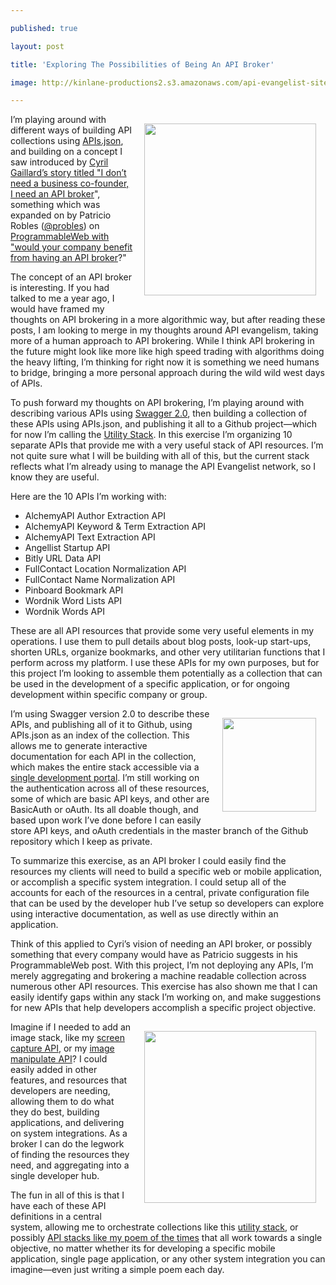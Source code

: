 ---
published: true
layout: post
title: 'Exploring The Possibilities of Being An API Broker'
image: http://kinlane-productions2.s3.amazonaws.com/api-evangelist-site/blog/api-broker.png
---

<p><img style="padding: 15px;" src="https://kinlane-productions2.s3.amazonaws.com/api-evangelist-site/blog/api-broker.png" alt="" width="275" align="right" />
<p>I&rsquo;m playing around with different ways of building API collections using <a href="http://apisjson.org/">APIs.json</a>, and building on a concept I saw introduced by <a href="https://medium.com/@cyrilgaillard/i-dont-need-a-business-co-founder-i-need-an-api-broker-c9be536cf8fa">Cyril Gaillard&rsquo;s story titled "I don&rsquo;t need a business co-founder, I need an API broker</a>", something which was expanded on by Patricio Robles (<a href="https://twitter.com/probles">@probles</a>) on <a href="http://www.programmableweb.com/news/would-your-company-benefit-having-api-broker/analysis/2014/09/29">ProgrammableWeb with "would your company benefit from having an API broker</a>?"
<p>The concept of an API broker is interesting. If you had talked to me a year ago, I would have framed my thoughts on API brokering in a more algorithmic way, but after reading these posts, I am looking to merge in my thoughts around API evangelism, taking more of a human approach to API brokering. While I think API brokering in the future might look like more like high speed trading with algorithms doing the heavy lifting, I&rsquo;m thinking for right now it is something we need humans to bridge, bringing a more personal approach during the wild wild west days of APIs.
<p>To push forward my thoughts on API brokering, I&rsquo;m playing around with describing various APIs using <a href="http://swagger.io/">Swagger 2.0</a>, then building a collection of these APIs using APIs.json, and publishing it all to a Github project&mdash;which for now I&rsquo;m calling the <a href="http://utility-stack.apievangelist.com/">Utility Stack</a>. In this exercise I&rsquo;m organizing 10 separate APIs that provide me with a very useful stack of API resources. I&rsquo;m not quite sure what I will be building with all of this, but the current stack reflects what I&rsquo;m already using to manage the API Evangelist network, so I know they are useful.
<p>Here are the 10 APIs I&rsquo;m working with:
<ul class="mainlist">
<li>AlchemyAPI Author Extraction API</li>
<li>AlchemyAPI Keyword &amp; Term Extraction API</li>
<li>AlchemyAPI Text Extraction API</li>
<li>Angellist Startup API</li>
<li>Bitly URL Data API</li>
<li>FullContact Location Normalization API</li>
<li>FullContact Name Normalization API</li>
<li>Pinboard Bookmark API</li>
<li>Wordnik Word Lists API</li>
<li>Wordnik Words API</li>
</ul>
<p>These are all API resources that provide some very useful elements in my operations. I use them to pull details about blog posts, look-up start-ups, shorten URLs, organize bookmarks, and other very utilitarian functions that I perform across my platform. I use these APIs for my own purposes, but for this project I&rsquo;m looking to assemble them potentially as a collection that can be used in the development of a specific application, or for ongoing development within specific company or group.
<p><a href="http://swagger.io/"><img style="padding: 15px;" src="https://s3.amazonaws.com/kinlane-productions2/api-evangelist/swagger/swaggerLogo360.png" alt="" width="150" align="right" /></a>
<p>I&rsquo;m using Swagger version 2.0 to describe these APIs, and publishing all of it to Github, using APIs.json as an index of the collection. This allows me to generate interactive documentation for each API in the collection, which makes the entire stack accessible via a <a href="http://utility-stack.apievangelist.com/">single development portal</a>. I&rsquo;m still working on the authentication across all of these resources, some of which are basic API keys, and other are BasicAuth or oAuth. Its all doable though, and based upon work I&rsquo;ve done before I can easily store API keys, and oAuth credentials in the master branch of the Github repository which I keep as private.
<p>To summarize this exercise, as an API broker I could easily find the resources my clients will need to build a specific web or mobile application, or accomplish a specific system integration. I could setup all of the accounts for each of the resources in a central, private configuration file that can be used by the developer hub I&rsquo;ve setup so developers can explore using interactive documentation, as well as use directly within an application.
<p>Think of this applied to Cyri&rsquo;s vision of needing an API broker, or possibly something that every company would have as Patricio suggests in his ProgrammableWeb post. With this project, I&rsquo;m not deploying any APIs, I&rsquo;m merely aggregating and brokering a machine readable collection across numerous other API resources. This exercise has also shown me that I can easily identify gaps within any stack I&rsquo;m working on, and make suggestions for new APIs that help developers accomplish a specific project objective.
<p><a href="http://apisjson.org/"><img style="padding: 15px;" src="https://s3.amazonaws.com/kinlane-productions2/apis-json/apisdotjson.png" alt="" width="275" align="right" /></a>
<p>Imagine if I needed to add an image stack, like my <a href="http://screen-capture.apievangelist.com/">screen capture API</a>, or my <a href="http://image.manipulation.apievangelist.com/">image manipulate API</a>? I could easily added in other features, and resources that developers are needing, allowing them to do what they do best, building applications, and delivering on system integrations. As a broker I can do the legwork of finding the resources they need, and aggregating into a single developer hub.
<p>The fun in all of this is that I have each of these API definitions in a central system, allowing me to orchestrate collections like this <a href="http://utility-stack.apievangelist.com/">utility stack</a>, or possibly <a href="http://apievangelist.com/2014/10/10/launching-25-apis-to-assemble-a-single-poem-for-each-day/">API stacks like my poem of the times</a> that all work towards a single objective, no matter whether its for developing a specific mobile application, single page application, or any other system integration you can imagine&mdash;even just writing a simple poem each day.

